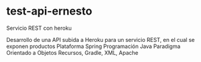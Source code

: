 # test-api-ernesto
Servicio REST con heroku


Desarrollo de una API subida a Heroku para un servicio REST, en el cual se exponen productos
Plataforma Spring
Programación Java
Paradigma Orientado a Objetos
Recursos, Gradle, XML, Apache
